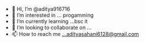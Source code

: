 - 👋 Hi, I’m @aditya916716
- 👀 I’m interested in ... progamming
- 🌱 I’m currently learning ...bsc it
- 💞️ I’m looking to collaborate on ...
- 📫 How to reach me ...adityasahani6128@gmail.com

<!---
aditya916716/aditya916716 is a ✨ special ✨ repository because its `README.md` (this file) appears on your GitHub profile.
You can click the Preview link to take a look at your changes.
--->
